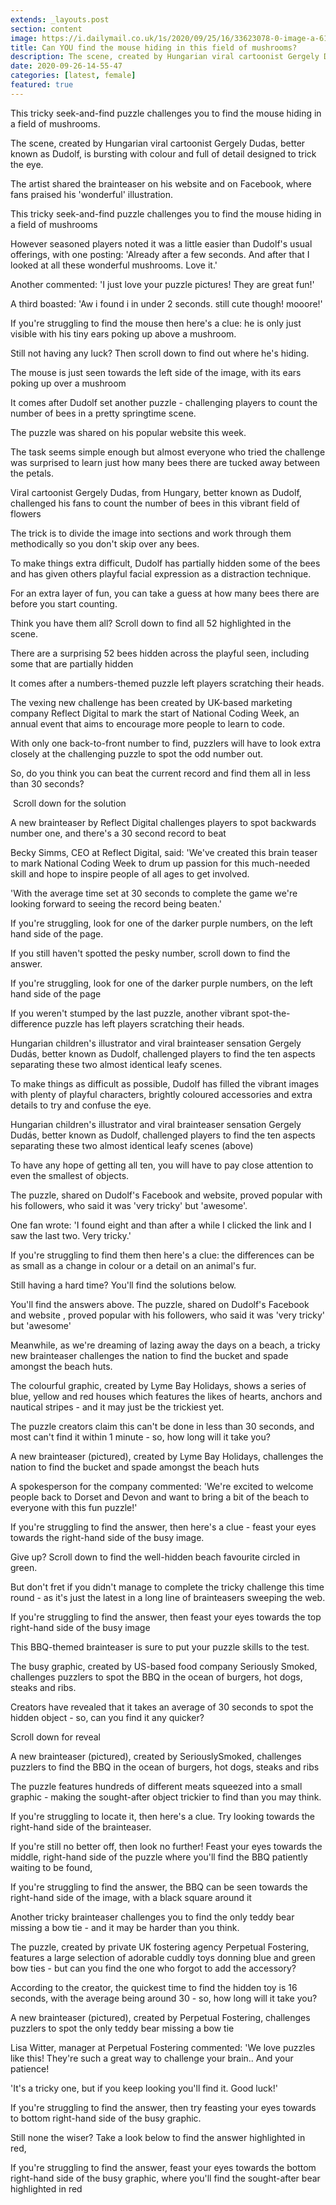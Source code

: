 ```yaml
---
extends: _layouts.post
section: content
image: https://i.dailymail.co.uk/1s/2020/09/25/16/33623078-0-image-a-61_1601048998525.jpg 
title: Can YOU find the mouse hiding in this field of mushrooms? 
description: The scene, created by Hungarian viral cartoonist Gergely Dudas, better known as Dudolf, is bursting with colour and full of detail designed to trick the eye. 
date: 2020-09-26-14-55-47 
categories: [latest, female] 
featured: true 
--- 
```

This tricky seek-and-find puzzle challenges you to find the mouse hiding in a field of mushrooms. 

The scene, created by Hungarian viral cartoonist Gergely Dudas, better known as Dudolf, is bursting with colour and full of detail designed to trick the eye. 

The artist shared the brainteaser on his website and on Facebook, where fans praised his 'wonderful' illustration. 

This tricky seek-and-find puzzle challenges you to find the mouse hiding in a field of mushrooms

However seasoned players noted it was a little easier than Dudolf's usual offerings, with one posting: 'Already after a few seconds. And after that I looked at all these wonderful mushrooms. Love it.'

Another commented: 'I just love your puzzle pictures! They are great fun!'

A third boasted: 'Aw i found i in under 2 seconds. still cute though! mooore!'

If you're struggling to find the mouse then here's a clue: he is only just visible with his tiny ears poking up above a mushroom. 

Still not having any luck? Then scroll down to find out where he's hiding.  

The mouse is just seen towards the left side of the image, with its ears poking up over a mushroom

It comes after Dudolf set another puzzle - challenging players to count the number of bees in a pretty springtime scene.  

The puzzle was shared on his popular website this week. 

The task seems simple enough but almost everyone who tried the challenge was surprised to learn just how many bees there are tucked away between the petals.

Viral cartoonist Gergely Dudas, from Hungary, better known as Dudolf, challenged his fans to count the number of bees in this vibrant field of flowers

The trick is to divide the image into sections and work through them methodically so you don't skip over any bees. 

To make things extra difficult, Dudolf has partially hidden some of the bees and has given others playful facial expression as a distraction technique. 

For an extra layer of fun, you can take a guess at how many bees there are before you start counting. 

Think you have them all? Scroll down to find all 52 highlighted in the scene.  

There are a surprising 52 bees hidden across the playful seen, including some that are partially hidden

It comes after a numbers-themed puzzle left players scratching their heads.

The vexing new challenge has been created by UK-based marketing company Reflect Digital to mark the start of National Coding Week, an annual event that aims to encourage more people to learn to code. 

With only one back-to-front number to find, puzzlers will have to look extra closely at the challenging puzzle to spot the odd number out. 

So, do you think you can beat the current record and find them all in less than 30 seconds? 

 Scroll down for the solution

A new brainteaser by Reflect Digital challenges players to spot backwards number one, and there's a 30 second record to beat 

Becky Simms, CEO at Reflect Digital, said: 'We've created this brain teaser to mark National Coding Week to drum up passion for this much-needed skill and hope to inspire people of all ages to get involved.

'With the average time set at 30 seconds to complete the game we're looking forward to seeing the record being beaten.'

If you're struggling, look for one of the darker purple numbers, on the left hand side of the page.  

If you still haven't spotted the pesky number, scroll down to find the answer.  

If you're struggling, look for one of the darker purple numbers, on the left hand side of the page

If you weren't stumped by the last puzzle, another vibrant spot-the-difference puzzle has left players scratching their heads. 

Hungarian children's illustrator and viral brainteaser sensation Gergely Dudás, better known as Dudolf, challenged players to find the ten aspects separating these two almost identical leafy scenes. 

To make things as difficult as possible, Dudolf has filled the vibrant images with plenty of playful characters, brightly coloured accessories and extra details to try and confuse the eye.

Hungarian children's illustrator and viral brainteaser sensation Gergely Dudás, better known as Dudolf, challenged players to find the ten aspects separating these two almost identical leafy scenes (above)

To have any hope of getting all ten, you will have to pay close attention to even the smallest of objects. 

The puzzle, shared on Dudolf's Facebook and website, proved popular with his followers, who said it was 'very tricky' but 'awesome'. 

One fan wrote: 'I found eight and than after a while I clicked the link and I saw the last two. Very tricky.' 

If you're struggling to find them then here's a clue: the differences can be as small as a change in colour or a detail on an animal's fur.

Still having a hard time? You'll find the solutions below. 

You'll find the answers above. The puzzle, shared on Dudolf's Facebook and website , proved popular with his followers, who said it was 'very tricky' but 'awesome'

Meanwhile, as we're dreaming of lazing away the days on a beach, a tricky new brainteaser challenges the nation to find the bucket and spade amongst the beach huts.

The colourful graphic, created by Lyme Bay Holidays, shows a series of blue, yellow and red houses which features the likes of hearts, anchors and nautical stripes - and it may just be the trickiest yet. 

The puzzle creators claim this can't be done in less than 30 seconds, and most can't find it within 1 minute - so, how long will it take you?  

A new brainteaser (pictured), created by Lyme Bay Holidays, challenges the nation to find the bucket and spade amongst the beach huts 

A spokesperson for the company commented: 'We're excited to welcome people back to Dorset and Devon and want to bring a bit of the beach to everyone with this fun puzzle!'

If you're struggling to find the answer, then here's a clue - feast your eyes towards the right-hand side of the busy image.

Give up? Scroll down to find the well-hidden beach favourite circled in green. 

But don't fret if you didn't manage to complete the tricky challenge this time round - as it's just the latest in a long line of brainteasers sweeping the web.

If you're struggling to find the answer, then feast your eyes towards the top right-hand side of the busy image

This BBQ-themed brainteaser is sure to put your puzzle skills to the test. 

The busy graphic, created by US-based food company Seriously Smoked, challenges puzzlers to spot the BBQ in the ocean of burgers, hot dogs, steaks and ribs.

Creators have revealed that it takes an average of 30 seconds to spot the hidden object - so, can you find it any quicker?     

Scroll down for reveal

A new brainteaser (pictured), created by SeriouslySmoked, challenges puzzlers to find the BBQ in the ocean of burgers, hot dogs, steaks and ribs

The puzzle features hundreds of different meats squeezed into a small graphic - making the sought-after object trickier to find than you may think.

If you're struggling to locate it, then here's a clue. Try looking towards the right-hand side of the brainteaser.  

If you're still no better off, then look no further! Feast your eyes towards the middle, right-hand side of the puzzle where you'll find the BBQ patiently waiting to be found,  

If you're struggling to find the answer, the BBQ can be seen towards the right-hand side of the image, with a black square around it

Another tricky brainteaser challenges you to find the only teddy bear missing a bow tie - and it may be harder than you think.

The puzzle, created by private UK fostering agency Perpetual Fostering, features a large selection of adorable cuddly toys donning blue and green bow ties - but can you find the one who forgot to add the accessory?

According to the creator, the quickest time to find the hidden toy is 16 seconds, with the average being around 30 - so, how long will it take you? 

A new brainteaser (pictured), created by Perpetual Fostering, challenges puzzlers to spot the only teddy bear missing a bow tie

Lisa Witter, manager at Perpetual Fostering commented: 'We love puzzles like this! They're such a great way to challenge your brain.. And your patience!  

'It's a tricky one, but if you keep looking you'll find it. Good luck!'

If you're struggling to find the answer, then try feasting your eyes towards to bottom right-hand side of the busy graphic.

Still none the wiser? Take a look below to find the answer highlighted in red,  

If you're struggling to find the answer, feast your eyes towards the bottom right-hand side of the busy graphic, where you'll find the sought-after bear highlighted in red 





